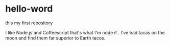 # hello-word
this my first repository

I like Node.js and Coffeescript that's what I'm node if .
I've had tacas on the moon and find them far superior to Earth tacos.
